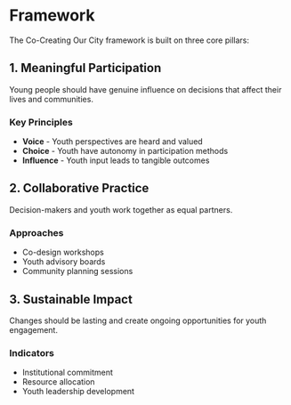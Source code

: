 # Framework

The Co-Creating Our City framework is built on three core pillars:

## 1. Meaningful Participation

Young people should have genuine influence on decisions that affect their lives and communities.

### Key Principles
- **Voice** - Youth perspectives are heard and valued
- **Choice** - Youth have autonomy in participation methods
- **Influence** - Youth input leads to tangible outcomes

## 2. Collaborative Practice

Decision-makers and youth work together as equal partners.

### Approaches
- Co-design workshops
- Youth advisory boards
- Community planning sessions

## 3. Sustainable Impact

Changes should be lasting and create ongoing opportunities for youth engagement.

### Indicators
- Institutional commitment
- Resource allocation
- Youth leadership development
